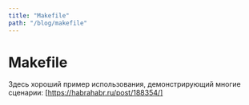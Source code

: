 ```yaml
---
title: "Makefile"
path: "/blog/makefile"
---
```

# Makefile

Здесь хороший пример использования, демонстрирующий многие сценарии: [https://habrahabr.ru/post/188354/]


